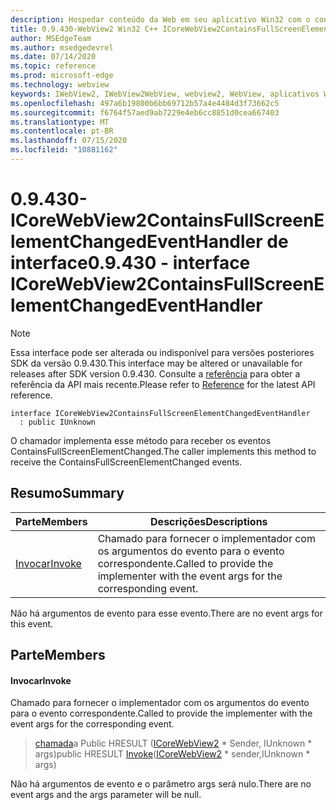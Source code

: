 ```yaml
---
description: Hospedar conteúdo da Web em seu aplicativo Win32 com o controle WebView2 do Microsoft Edge
title: 0.9.430-WebView2 Win32 C++ ICoreWebView2ContainsFullScreenElementChangedEventHandler
author: MSEdgeTeam
ms.author: msedgedevrel
ms.date: 07/14/2020
ms.topic: reference
ms.prod: microsoft-edge
ms.technology: webview
keywords: IWebView2, IWebView2WebView, webview2, WebView, aplicativos Win32, Win32, Edge, ICoreWebView2, ICoreWebView2Host, controle do navegador, HTML Edge
ms.openlocfilehash: 497a6b19800b6bb69712b57a4e4484d3f73662c5
ms.sourcegitcommit: f6764f57aed9ab7229e4eb6cc8851d0cea667403
ms.translationtype: MT
ms.contentlocale: pt-BR
ms.lasthandoff: 07/15/2020
ms.locfileid: "10881162"
---
```

# <span data-ttu-id="c18e4-104">0.9.430-ICoreWebView2ContainsFullScreenElementChangedEventHandler de interface</span><span class="sxs-lookup"><span data-stu-id="c18e4-104">0.9.430 - interface ICoreWebView2ContainsFullScreenElementChangedEventHandler</span></span> 

> [!NOTE]
> <span data-ttu-id="c18e4-105">Essa interface pode ser alterada ou indisponível para versões posteriores SDK da versão 0.9.430.</span><span class="sxs-lookup"><span data-stu-id="c18e4-105">This interface may be altered or unavailable for releases after SDK version 0.9.430.</span></span> <span data-ttu-id="c18e4-106">Consulte a [referência](../../../webview2-api-reference.md) para obter a referência da API mais recente.</span><span class="sxs-lookup"><span data-stu-id="c18e4-106">Please refer to [Reference](../../../webview2-api-reference.md) for the latest API reference.</span></span>

```
interface ICoreWebView2ContainsFullScreenElementChangedEventHandler
  : public IUnknown
```

<span data-ttu-id="c18e4-107">O chamador implementa esse método para receber os eventos ContainsFullScreenElementChanged.</span><span class="sxs-lookup"><span data-stu-id="c18e4-107">The caller implements this method to receive the ContainsFullScreenElementChanged events.</span></span>

## <span data-ttu-id="c18e4-108">Resumo</span><span class="sxs-lookup"><span data-stu-id="c18e4-108">Summary</span></span>

 <span data-ttu-id="c18e4-109">Parte</span><span class="sxs-lookup"><span data-stu-id="c18e4-109">Members</span></span>                        | <span data-ttu-id="c18e4-110">Descrições</span><span class="sxs-lookup"><span data-stu-id="c18e4-110">Descriptions</span></span>
--------------------------------|---------------------------------------------
[<span data-ttu-id="c18e4-111">Invocar</span><span class="sxs-lookup"><span data-stu-id="c18e4-111">Invoke</span></span>](#invoke) | <span data-ttu-id="c18e4-112">Chamado para fornecer o implementador com os argumentos do evento para o evento correspondente.</span><span class="sxs-lookup"><span data-stu-id="c18e4-112">Called to provide the implementer with the event args for the corresponding event.</span></span>

<span data-ttu-id="c18e4-113">Não há argumentos de evento para esse evento.</span><span class="sxs-lookup"><span data-stu-id="c18e4-113">There are no event args for this event.</span></span>

## <span data-ttu-id="c18e4-114">Parte</span><span class="sxs-lookup"><span data-stu-id="c18e4-114">Members</span></span>

#### <span data-ttu-id="c18e4-115">Invocar</span><span class="sxs-lookup"><span data-stu-id="c18e4-115">Invoke</span></span> 

<span data-ttu-id="c18e4-116">Chamado para fornecer o implementador com os argumentos do evento para o evento correspondente.</span><span class="sxs-lookup"><span data-stu-id="c18e4-116">Called to provide the implementer with the event args for the corresponding event.</span></span>

> <span data-ttu-id="c18e4-117">[chamada](#invoke)a Public HRESULT ([ICoreWebView2](ICoreWebView2.md) \* Sender, IUnknown \* args)</span><span class="sxs-lookup"><span data-stu-id="c18e4-117">public HRESULT [Invoke](#invoke)([ICoreWebView2](ICoreWebView2.md) \* sender,IUnknown \* args)</span></span>

<span data-ttu-id="c18e4-118">Não há argumentos de evento e o parâmetro args será nulo.</span><span class="sxs-lookup"><span data-stu-id="c18e4-118">There are no event args and the args parameter will be null.</span></span>

